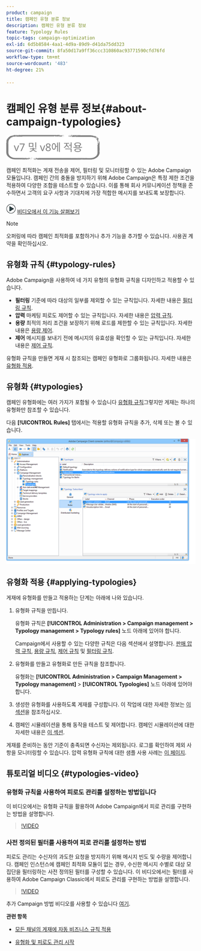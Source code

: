 ```yaml
---
product: campaign
title: 캠페인 유형 분류 정보
description: 캠페인 유형 분류 정보
feature: Typology Rules
topic-tags: campaign-optimization
exl-id: 6d5b8584-4aa1-4d9a-89d9-d41da75dd323
source-git-commit: 8fa50d17a9ff36ccc310860ac93771590cfd76fd
workflow-type: tm+mt
source-wordcount: '483'
ht-degree: 21%

---
```


# 캠페인 유형 분류 정보{#about-campaign-typologies}

![](../../assets/common.svg)

캠페인 최적화는 게재 전송을 제어, 필터링 및 모니터링할 수 있는 Adobe Campaign 모듈입니다. 캠페인 간의 충돌을 방지하기 위해 Adobe Campaign은 특정 제한 조건을 적용하여 다양한 조합을 테스트할 수 있습니다. 이를 통해 회사 커뮤니케이션 정책을 준수하면서 고객의 요구 사항과 기대치에 가장 적합한 메시지를 보내도록 보장합니다.

![](assets/do-not-localize/how-to-video.png) [비디오에서 이 기능 살펴보기](#typologies-video)

>[!NOTE]
>
>오퍼링에 따라 캠페인 최적화를 포함하거나 추가 기능을 추가할 수 있습니다. 사용권 계약을 확인하십시오.

## 유형화 규칙 {#typology-rules}

Adobe Campaign을 사용하여 네 가지 유형의 유형화 규칙을 디자인하고 적용할 수 있습니다.

* **필터링** 기준에 따라 대상의 일부를 제외할 수 있는 규칙입니다. 자세한 내용은 [필터링 규칙](filtering-rules.md).
* **압력** 마케팅 피로도 제어할 수 있는 규칙입니다. 자세한 내용은 [압력 규칙](pressure-rules.md).
* **용량** 최적의 처리 조건을 보장하기 위해 로드를 제한할 수 있는 규칙입니다. 자세한 내용은 [용량 제어](consistency-rules.md#controlling-capacity).
* **제어** 메시지를 보내기 전에 메시지의 유효성을 확인할 수 있는 규칙입니다. 자세한 내용은 [제어 규칙](control-rules.md).

유형화 규칙을 만들면 게재 시 참조되는 캠페인 유형화로 그룹화됩니다. 자세한 내용은 [유형화 적용](#applying-typologies).

## 유형화 {#typologies}

캠페인 유형화에는 여러 가지가 포함될 수 있습니다 [유형화 규칙](#typology-rules)그렇지만 게재는 하나의 유형화만 참조할 수 있습니다.

다음 **[!UICONTROL Rules]** 탭에서는 적용할 유형화 규칙을 추가, 삭제 또는 볼 수 있습니다.

![](assets/campaign_opt_rules_tab.png)

## 유형화 적용 {#applying-typologies}

게재에 유형화를 만들고 적용하는 단계는 아래에 나와 있습니다.

1. 유형화 규칙을 만듭니다.

   유형화 규칙은 **[!UICONTROL Administration > Campaign management > Typology management > Typology rules]** 노드 아래에 있어야 합니다.

   Campaign에서 사용할 수 있는 다양한 규칙은 다음 섹션에서 설명합니다. [판매 압력 규칙](pressure-rules.md), [용량 규칙](consistency-rules.md#controlling-capacity), [제어 규칙](control-rules.md) 및 [필터링 규칙](filtering-rules.md).

1. 유형화를 만들고 유형화로 만든 규칙을 참조합니다.

   유형화는 **[!UICONTROL Administration > Campaign Management > Typology management]** > **[!UICONTROL Typologies]** 노드 아래에 있어야 합니다.

1. 생성한 유형화를 사용하도록 게재를 구성합니다. 이 작업에 대한 자세한 정보는 [이 섹션](applying-rules.md#applying-a-typology-to-a-delivery)을 참조하십시오.
1. 캠페인 시뮬레이션을 통해 동작을 테스트 및 제어합니다. 캠페인 시뮬레이션에 대한 자세한 내용은 [이 섹션](campaign-simulations.md).

게재를 준비하는 동안 기준이 충족되면 수신자는 제외됩니다. 로그를 확인하여 제외 사항을 모니터링할 수 있습니다. 압력 유형화 규칙에 대한 샘플 사용 사례는 [이 페이지](pressure-rules.md#use-cases-on-pressure-rules).

## 튜토리얼 비디오 {#typologies-video}

### 유형화 규칙을 사용하여 피로도 관리를 설정하는 방법입니다

이 비디오에서는 유형화 규칙을 활용하여 Adobe Campaign에서 피로 관리를 구현하는 방법을 설명합니다.

>[!VIDEO](https://video.tv.adobe.com/v/25090?quality=12)

### 사전 정의된 필터를 사용하여 피로 관리를 설정하는 방법

피로도 관리는 수신자의 과도한 요청을 방지하기 위해 메시지 빈도 및 수량을 제어합니다. 캠페인 인스턴스에 캠페인 최적화 모듈이 없는 경우, 수신한 메시지 수별로 대상 모집단을 필터링하는 사전 정의된 필터를 구성할 수 있습니다. 이 비디오에서는 필터를 사용하여 Adobe Campaign Classic에서 피로도 관리를 구현하는 방법을 설명합니다.

>[!VIDEO](https://video.tv.adobe.com/v/25091?quality=12)

추가 Campaign 방법 비디오를 사용할 수 있습니다 [여기](https://experienceleague.adobe.com/docs/campaign-classic-learn/tutorials/overview.html?lang=ko).

**관련 항목**

* [모든 채널의 게재에 자동 비즈니스 규칙 적용](https://helpx.adobe.com/campaign/kb/simplifying-campaign-management-acc.html#Applyautomaticbusinessrulestodeliveriesonanychannel)

* [유형화 및 피로도 관리 시작](pressure-rules.md)

